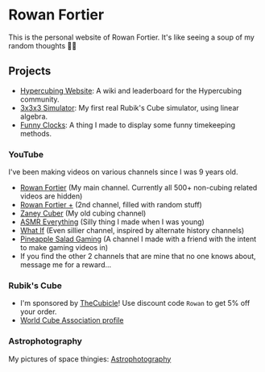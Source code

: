 # Rowan Fortier

This is the personal website of Rowan Fortier. It's like seeing a soup of my random thoughts 🦞✨

## Projects
- [Hypercubing Website](https://hypercubing.xyz): A wiki and leaderboard for the Hypercubing community.
- [3x3x3 Simulator](https://github.com/blobinaticuber/3x3x3-simulator): My first real Rubik's Cube simulator, using linear algebra.
- [Funny Clocks](/funnyclocks.html): A thing I made to display some funny timekeeping methods.


### YouTube
I've been making videos on various channels since I was 9 years old.

- [Rowan Fortier](https://www.youtube.com/channel/UCVi5_vhosSdK8PEGE_4A2fg) (My main channel. Currently all 500+ non-cubing related videos are hidden)
- [Rowan Fortier +](https://www.youtube.com/channel/UCgJt-_7cF3SC53p3_q20Hmg) (2nd channel, filled with random stuff)
- [Zaney Cuber](https://www.youtube.com/@zaneycuber6033) (My old cubing channel)
- [ASMR Everything](https://www.youtube.com/@asmreverything6045) (Silly thing I made when I was young)
- [What If](https://www.youtube.com/@whatif9275) (Even sillier channel, inspired by alternate history channels)
- [Pineapple Salad Gaming](https://www.youtube.com/@pineapplesaladgaming3845) (A channel I made with a friend with the intent to make gaming videos in)
- If you find the other 2 channels that are mine that no one knows about, message me for a reward...

### Rubik's Cube
- I'm sponsored by [TheCubicle](https://www.thecubicle.com/)! Use discount code `Rowan` to get 5% off your order.
- [World Cube Association profile](https://www.worldcubeassociation.org/persons/2016FORT03)

### Astrophotography
My pictures of space thingies: [Astrophotography](/astrophotography.html)